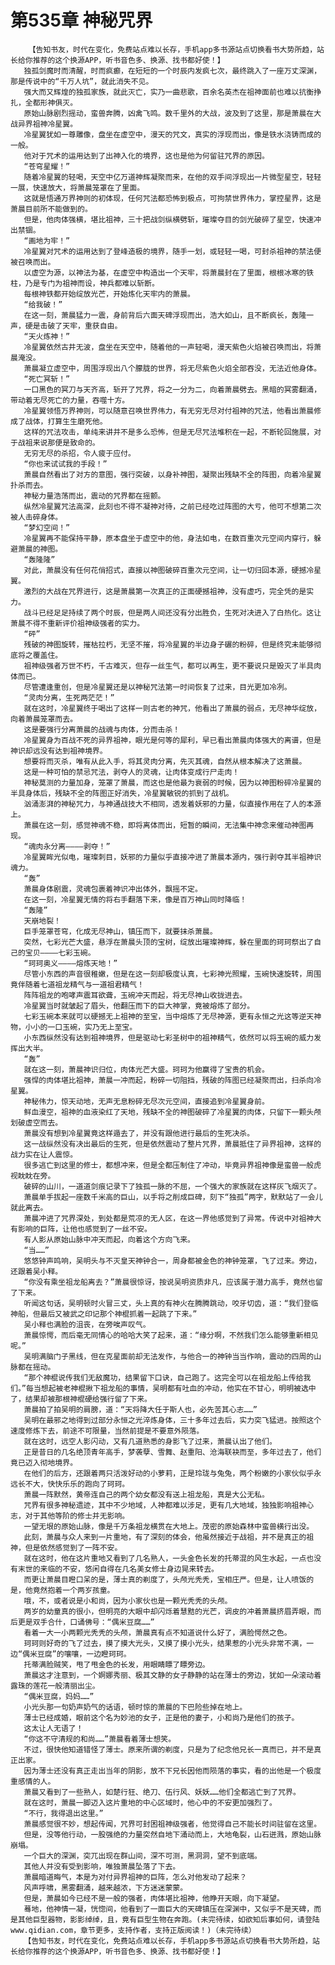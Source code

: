 # 第535章 神秘咒界
        【告知书友，时代在变化，免费站点难以长存，手机app多书源站点切换看书大势所趋，站长给你推荐的这个换源APP，听书音色多、换源、找书都好使！】
       独孤剑魔时而清醒，时而疯癫，在短短的一个时辰内发疯七次，最终跳入了一座万丈深渊，那是传说中的“千万人坑”，就此消失不见。
       强大而又辉煌的独孤家族，就此灭亡，实乃一曲悲歌，百余名英杰在祖神面前也难以抗衡挣扎，全都形神俱灭。
       原始山脉剧烈摇动，蛮兽奔腾，凶禽飞鸣。数千里外的大战，波及到了这里，那是萧晨在大战异界祖神冷星翼。
       冷星翼犹如一尊雕像，盘坐在虚空中，漫天的咒文，真实的浮现而出，像是铁水浇铸而成的一般。
       他对于咒术的运用达到了出神入化的境界，这也是他为何留驻咒界的原因。
       “苍穹星耀！”
       随着冷星翼的轻喝，天空中亿万道神辉凝聚而来，在他的双手间浮现出一片微型星空，轻轻一展，快速放大，将萧晨笼罩在了里面。
       这就是悟通万界神则的初体现，任何咒法都恐怖到极点，可拘禁世界伟力，掌控星界，这是萧晨目前所不能做到的。
       但是，他肉体强横，堪比祖神，三十把战剑纵横劈斩，璀璨夺目的剑光破碎了星空，快速冲出禁锢。
       “画地为牢！”
       冷星翼对咒术的运用达到了登峰造极的境界，随手一划，或轻轻一喝，可封杀祖神的禁法便被召唤而出。
       以虚空为源，以神法为基，在虚空中构造出一个天牢，将萧晨封在了里面，根根冰寒的铁柱，乃是专门为祖神而设，神兵都难以斩断。
       每根神铁都开始绽放光芒，开始炼化天牢内的萧晨。
       “给我破！”
       在这一刻，萧晨猛力一震，身前背后六面天碑浮现而出，浩大如山，且不断疯长，轰隆一声，硬是击破了天牢，重获自由。
       “天火炼神！”
       冷星翼依然古井无波，盘坐在天空中，随着他的一声轻喝，漫天紫色火焰被召唤而出，将萧晨淹没。
       萧晨凝立虚空中，周围浮现出八个朦胧的世界，将无尽紫色火焰全部吞没，无法近他身体。
       “死亡冥斩！”
       一口黑色的冥刀与天齐高，斩开了咒界，将之一分为二，向着萧晨劈去。黑暗的冥雾翻涌，带动着无尽死亡的力量，吞噬十方。
       冷星翼领悟万界神则，可以随意召唤世界伟力，有无穷无尽对付祖神的咒法，他看出萧晨修成了战体，打算生生磨死他。
       这样的咒法攻击，单纯来讲并不是多么恐怖，但是无尽咒法堆积在一起，不断轮回施展，对于战祖来说那便是致命的。
       无穷无尽的杀招，令人疲于应付。
       “你也来试试我的手段！”
       萧晨自然看出了对方的意图，强行突破，以身补神图，凝聚出残缺不全的阵图，向着冷星翼扑杀而去。
       神秘力量浩荡而出，震动的咒界都在摇颤。
       纵然冷星翼咒法高深，此刻也不得不凝神对待，之前已经吃过阵图的大亏，他可不想第二次被人击碎身体。
       “梦幻空间！”
       冷星翼再不能保持平静，原本盘坐于虚空中的他，身法如电，在数百重次元空间内穿行，躲避萧晨的神图。
       “轰隆隆”
       对此，萧晨没有任何花俏招式，直接以神图破碎百重次元空间，让一切归回本源，硬撼冷星翼。
       激烈的大战在咒界进行，这是萧晨第一次真正的正面硬撼祖神，没有虚巧，完全凭的是实力。
       战斗已经足足持续了两个时辰，但是两人间还没有分出胜负，生死对决进入了白热化。这让萧晨不得不重新评价祖神级强者的实力。
       “砰”
       残破的神图旋转，摧枯拉朽，无坚不摧，将冷星翼的半边身子碾的粉碎，但是终究未能够彻底将之覆盖住。
       祖神级强者万世不朽，千古难灭，但存一丝生气，都可以再生，更不要说只是毁灭了半具肉体而已。
       尽管遭逢重创，但是冷星翼还是以神秘咒法第一时间恢复了过来，目光更加冷冽。
       “灵肉分离，生死两茫茫！”
       就在这时，冷星翼终于喝出了这样一则古老的神咒，他看出了萧晨的弱点，无尽神华绽放，向着萧晨笼罩而去。
       这是要强行分离萧晨的战魂与肉体，分而击杀！
       冷星翼身为百战不死的异界祖神，眼光是何等的犀利，早已看出萧晨肉体强大的离谱，但是神识却远没有达到祖神境界。
       想要将而灭杀，唯有从此入手，将其灵肉分离，先灭其魂，自然从根本解决了这萧晨。
       这是一种可怕的禁忌咒法，剥夺人的灵魂，让肉体变成行尸走肉！
       神秘莫测的力量加身，笼罩了萧晨，而这也是他最为衰弱的时候，因为以神图粉碎冷星翼的半具身体后，残缺不全的阵图正好消失，冷星翼敏锐的抓到了战机。
       汹涌澎湃的神秘咒力，与神通战技大不相同，透发着妖邪的力量，似直接作用在了人的本源上。
       萧晨在这一刻，感觉神魂不稳，即将离体而出，短暂的瞬间，无法集中神念来催动神图再现。
       “魂肉永分离————剥夺！”
       冷星翼眸光似电，璀璨刺目，妖邪的力量似乎直接冲进了萧晨本源内，强行剥夺其半祖神识魂力。
       “轰”
       萧晨身体剧震，灵魂包裹着神识冲出体外，飘摇不定。
       在这一刻，冷星翼无情的将右手翻落下来，像是百万神山同时降临！
       “轰隆”
       天崩地裂！
       巨手笼罩苍穹，化成无尽神山，镇压而下，就要抹杀萧晨。
       突然，七彩光芒大盛，悬浮在萧晨头顶的宝树，绽放出璀璨神辉，躲在里面的珂珂祭出了自己的宝贝————七彩玉碗。
       “珂珂奥义————熔炼天地！”
       尽管小东西的声音很稚嫩，但是在这一刻却极度认真，七彩神光照耀，玉碗快速旋转，周围竟伴随着七道祖龙精气与一道祖君精气！
       阵阵祖龙的咆哮声震耳欲聋，玉碗冲天而起，将无尽神山收拢进去。
       冷星翼当时就皱起了眉头，他翻压而下的巨大神掌，竟被熔炼了部分。
       七彩玉碗本来就可以硬撼无上祖神的至宝，当中熔炼了无尽神源，更有永恒之光这等逆天神物，小小的一口玉碗，实乃无上至宝。
       小东西纵然没有达到祖神境界，但是驱动七彩圣树中的祖神精气，依然可以将玉碗的威力发挥出大半。
       “轰”
       就在这一刻，萧晨神识归位，肉体光芒大盛。珂珂为他赢得了宝贵的机会。
       强悍的肉体堪比祖神，萧晨一冲而起，粉碎一切阻挡，残破的阵图已经凝聚而出，扫杀向冷星翼。
       神秘伟力，惊天动地，无声无息粉碎无尽次元空间，直接追到冷星翼身前。
       鲜血漫空，祖神的血液染红了天地，残缺不全的神图破碎了冷星翼的肉体，只留下一颗头颅划破虚空而去。
       萧晨没有想到冷星翼竟这样遁去了，并没有跟他进行最后的生死决杀。
       这一战纵然没有决出最后的生死，但是依然震动了整片咒界，萧晨抵住了异界祖神，这样的战力实在让人震惊。
       很多逃亡到这里的修士，都想冲来，但是全都压制住了冲动，毕竟异界祖神像是蛮兽一般虎视眈眈在旁。
       破碎的山川，一道道剑痕记录下了独孤一脉的不屈，一个强大的家族就在这样灰飞烟灭了。
       萧晨单手拔起一座数千米高的巨山，以手将之削成巨碑，刻下“独孤”两字，默默站了一会儿就此离去。
       萧晨冲进了咒界深处，到处都是荒凉的无人区，在这一界他感觉到了异常。传说中对祖神大有影响的巨阵，让他也感觉到了一丝不安。
       有人影从原始山脉中冲天而起，向着这个方向飞来。
       “当……”
       悠悠钟声鸣响，吴明头与不灭皇天神钟合一，周身都被金色的神钟笼罩，飞了过来。旁边，还跟着吴小释。
       “你没有乘坐祖龙船离去？”萧晨很惊讶，按说吴明资质非凡，应该属于潜力高手，竟然也留了下来。
       听闻这句话，吴明顿时火冒三丈，头上真的有神火在腾腾跳动，咬牙切齿，道：“我们登临神船，但最后又被武之印记那个神棍抓着一起跳了下来。”
       吴小释也满脸的沮丧，在旁唉声叹气。
       萧晨惊愕，而后毫无同情心的哈哈大笑了起来，道：“缘分啊，不然我们怎么能够重新相见呢。”
       吴明满脑门子黑线，但在克星面前却无法发作，与他合一的神钟当当作响，震动的四周的山脉都在摇动。
       “那个神棍说传我们无敌魔功，结果留下口诀，自己跑了。这完全可以在祖龙船上传给我们。”每当想起被老神棍揪下祖龙船的事情，吴明都有吐血的冲动，他实在不甘心，明明被选中了，结果却被那根神棍硬给强行留了下来。
       萧晨拍了拍吴明的肩膀，道：“天将降大任于斯人也，必先苦其心志……”
       吴明在最邪之地得到过部分永恒之光淬炼身体，三十多年过去后，实力突飞猛进。按照这个速度修炼下去，前途不可限量，当然前提是不要意外陨落。
       就在这时，远空人影闪动，又有几道熟悉的身影飞了过来，萧晨认出了他们。
       正是昔日的几名绝顶青年高手，梦袭孽、雪舞、赵重阳、沧海联袂而至，多年过去了，他们竟已迈入彻地境界。
       在他们的后方，还跟着两只活泼好动的小萝莉，正是玲珑与兔兔，两个粉嫩的小家伙似乎永远长不大，快快乐乐的跑向了珂珂。
       萧晨一阵默然，黄帝连自己的两个幼女都没有送上祖龙船，真是大公无私。
       咒界有很多神秘遗迹，其中不少地域，人神都难以涉足，更有几大地域，独独影响祖神心志，对于其他等阶的修士并无影响。
       一望无垠的原始山脉，像是千万条祖龙横贯在大地上。茂密的原始森林中蛮兽横行出没。
       此刻，萧晨与众人来到一片重地，有了深刻的体会，他虽然接近于战祖，并不是真正的祖神，但是依然感觉到了一阵不安。
       就在这时，他在这片重地又看到了几名熟人，一头金色长发的托蒂混的风生水起，一点也没有末世的来临的不安，悠闲自得在几名美女修士身边晃来转去。
       而更让萧晨目瞪口呆的是，薄士真的剃度了，头颅光秃秃，宝相庄严。但是，让人喷饭的是，他竟然抱着一个两岁孩童。
       哦，不，或者说是小和尚，因为小家伙也是一颗光秃秃的头颅。
       两岁的幼童真的很小，但明亮的大眼中却闪烁着慧黠的光芒，调皮的冲着萧晨挤眉弄眼，而后更是双手合什，口诵佛号：“偶米豆腐……”
       看着一大一小两颗光秃秃的头颅，萧晨真有点不知道说什么好了，满脸愕然之色。
       珂珂则好奇的飞了过去，摸了摸大光头，又摸了摸小光头，结果惹的小光头非常不满，一边“偶米豆腐”的嚷嚷，一边瞪珂珂。
       托蒂满脸贼笑，甩了甩金色的长发，用眼睛瞟了瞟旁边。
       萧晨这才注意到，一个婀娜秀丽、极其文静的女子静静的站在薄士的旁边，犹如一朵滚动着露珠的莲花一般清丽出尘。
       “偶米豆腐，妈妈……”
       小光头那一句奶声奶气的话语，顿时惊的萧晨的下巴险些掉在地上。
       薄士已经成婚，眼前这个名为妙池的女子，正是他的妻子，小和尚乃是他们的孩子。
       这太让人无语了！
       “你这不守清规的和尚……”萧晨看着薄士想笑。
       不过，很快他知道错怪了薄士。原来所谓的剃度，只是为了纪念他兄长一真而已，并不是真正出家。
       因为薄士还没有真正走出当年的阴影，放不下兄长因他而陨落的事实，看的出他是一个极度重感情的人。
       萧晨又看到了一些熟人，如楚行狂、绝刀、伍行风、妖妖……他们全都逃亡到了咒界。
       就在这时，萧晨一脚迈入这片重地的中心区域时，他心中的不安更加强烈了。
       “不行，我得退出这里。”
       萧晨感觉很不妙，想起传闻，咒界可封困祖神级强者，他觉得自己不能长时间驻留在这里。
       但是，没等他行动，一股强绝的力量突然自地下涌动而上，大地龟裂，山石迸溅，原始山脉崩塌。
       一个巨大的深渊，突兀出现在群山间，深不可测，黑洞洞，望不到底端。
       其他人并没有受到影响，唯独萧晨坠落了下去。
       萧晨暗道晦气，本是为对付异界祖神的巨阵，怎么对他发动了起来？
       风声呼啸，黑雾翻涌，越来越浓，下方迷迷蒙蒙。
       但是，萧晨如今已经不是一般的强者，肉体堪比祖神，他睁开天眼，向下凝望。
       蓦地，他神情一凝，恍惚间，他看到了一面巨大的天碑镇压在深渊中，又似乎不是天碑，而是其他巨型器物，影影绰绰，且，竟有巨型生物在奔跑。(未完待续，如欲知后事如何，请登陆www.qidian.com，章节更多，支持作者，支持正版阅读！)（未完待续）
       【告知书友，时代在变化，免费站点难以长存，手机app多书源站点切换看书大势所趋，站长给你推荐的这个换源APP，听书音色多、换源、找书都好使！】